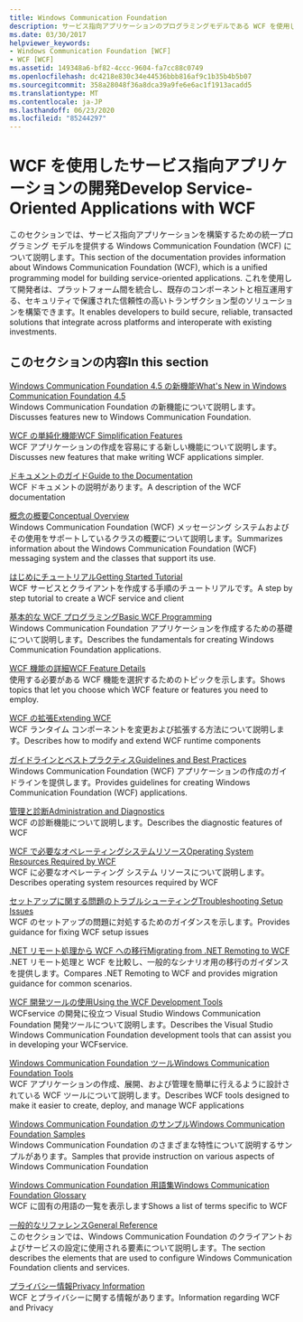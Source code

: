 ```yaml
---
title: Windows Communication Foundation
description: サービス指向アプリケーションのプログラミングモデルである WCF を使用して、セキュリティで保護された信頼性の高いトランザクションソリューションを構築する方法について説明します。
ms.date: 03/30/2017
helpviewer_keywords:
- Windows Communication Foundation [WCF]
- WCF [WCF]
ms.assetid: 149348a6-bf82-4ccc-9604-fa7cc88c0749
ms.openlocfilehash: dc4218e830c34e44536bbb816af9c1b35b4b5b07
ms.sourcegitcommit: 358a28048f36a8dca39a9fe6e6ac1f1913acadd5
ms.translationtype: MT
ms.contentlocale: ja-JP
ms.lasthandoff: 06/23/2020
ms.locfileid: "85244297"
---
```

# <a name="develop-service-oriented-applications-with-wcf"></a><span data-ttu-id="9c657-103">WCF を使用したサービス指向アプリケーションの開発</span><span class="sxs-lookup"><span data-stu-id="9c657-103">Develop Service-Oriented Applications with WCF</span></span>

<span data-ttu-id="9c657-104">このセクションでは、サービス指向アプリケーションを構築するための統一プログラミング モデルを提供する Windows Communication Foundation (WCF) について説明します。</span><span class="sxs-lookup"><span data-stu-id="9c657-104">This section of the documentation provides information about Windows Communication Foundation (WCF), which is a unified programming model for building service-oriented applications.</span></span> <span data-ttu-id="9c657-105">これを使用して開発者は、プラットフォーム間を統合し、既存のコンポーネントと相互運用する、セキュリティで保護された信頼性の高いトランザクション型のソリューションを構築できます。</span><span class="sxs-lookup"><span data-stu-id="9c657-105">It enables developers to build secure, reliable, transacted solutions that integrate across platforms and interoperate with existing investments.</span></span>

## <a name="in-this-section"></a><span data-ttu-id="9c657-106">このセクションの内容</span><span class="sxs-lookup"><span data-stu-id="9c657-106">In this section</span></span>

 <span data-ttu-id="9c657-107">[Windows Communication Foundation 4.5 の新機能](whats-new.md)</span><span class="sxs-lookup"><span data-stu-id="9c657-107">[What's New in Windows Communication Foundation 4.5](whats-new.md)</span></span>\
 <span data-ttu-id="9c657-108">Windows Communication Foundation の新機能について説明します。</span><span class="sxs-lookup"><span data-stu-id="9c657-108">Discusses features new to Windows Communication Foundation.</span></span>

 <span data-ttu-id="9c657-109">[WCF の単純化機能](wcf-simplification-features.md)</span><span class="sxs-lookup"><span data-stu-id="9c657-109">[WCF Simplification Features](wcf-simplification-features.md)</span></span>\
 <span data-ttu-id="9c657-110">WCF アプリケーションの作成を容易にする新しい機能について説明します。</span><span class="sxs-lookup"><span data-stu-id="9c657-110">Discusses new features that make writing WCF applications simpler.</span></span>

 <span data-ttu-id="9c657-111">[ドキュメントのガイド](guide-to-the-documentation.md)</span><span class="sxs-lookup"><span data-stu-id="9c657-111">[Guide to the Documentation](guide-to-the-documentation.md)</span></span>\
 <span data-ttu-id="9c657-112">WCF ドキュメントの説明があります。</span><span class="sxs-lookup"><span data-stu-id="9c657-112">A description of the WCF documentation</span></span>

 <span data-ttu-id="9c657-113">[概念の概要](conceptual-overview.md)</span><span class="sxs-lookup"><span data-stu-id="9c657-113">[Conceptual Overview](conceptual-overview.md)</span></span>\
 <span data-ttu-id="9c657-114">Windows Communication Foundation (WCF) メッセージング システムおよびその使用をサポートしているクラスの概要について説明します。</span><span class="sxs-lookup"><span data-stu-id="9c657-114">Summarizes information about the Windows Communication Foundation (WCF) messaging system and the classes that support its use.</span></span>

 <span data-ttu-id="9c657-115">[はじめにチュートリアル](getting-started-tutorial.md)</span><span class="sxs-lookup"><span data-stu-id="9c657-115">[Getting Started Tutorial](getting-started-tutorial.md)</span></span>\
 <span data-ttu-id="9c657-116">WCF サービスとクライアントを作成する手順のチュートリアルです。</span><span class="sxs-lookup"><span data-stu-id="9c657-116">A step by step tutorial to create a WCF service and client</span></span>

 <span data-ttu-id="9c657-117">[基本的な WCF プログラミング](basic-wcf-programming.md)</span><span class="sxs-lookup"><span data-stu-id="9c657-117">[Basic WCF Programming](basic-wcf-programming.md)</span></span>\
 <span data-ttu-id="9c657-118">Windows Communication Foundation アプリケーションを作成するための基礎について説明します。</span><span class="sxs-lookup"><span data-stu-id="9c657-118">Describes the fundamentals for creating Windows Communication Foundation applications.</span></span>

 <span data-ttu-id="9c657-119">[WCF 機能の詳細](./feature-details/index.md)</span><span class="sxs-lookup"><span data-stu-id="9c657-119">[WCF Feature Details](./feature-details/index.md)</span></span>\
 <span data-ttu-id="9c657-120">使用する必要がある WCF 機能を選択するためのトピックを示します。</span><span class="sxs-lookup"><span data-stu-id="9c657-120">Shows topics that let you choose which WCF feature or features you need to employ.</span></span>

 <span data-ttu-id="9c657-121">[WCF の拡張](./extending/index.md)</span><span class="sxs-lookup"><span data-stu-id="9c657-121">[Extending WCF](./extending/index.md)</span></span>\
 <span data-ttu-id="9c657-122">WCF ランタイム コンポーネントを変更および拡張する方法について説明します。</span><span class="sxs-lookup"><span data-stu-id="9c657-122">Describes how to modify and extend WCF runtime components</span></span>

 <span data-ttu-id="9c657-123">[ガイドラインとベストプラクティス](guidelines-and-best-practices.md)</span><span class="sxs-lookup"><span data-stu-id="9c657-123">[Guidelines and Best Practices](guidelines-and-best-practices.md)</span></span>\
 <span data-ttu-id="9c657-124">Windows Communication Foundation (WCF) アプリケーションの作成のガイドラインを提供します。</span><span class="sxs-lookup"><span data-stu-id="9c657-124">Provides guidelines for creating Windows Communication Foundation (WCF) applications.</span></span>

 <span data-ttu-id="9c657-125">[管理と診断](./diagnostics/index.md)</span><span class="sxs-lookup"><span data-stu-id="9c657-125">[Administration and Diagnostics](./diagnostics/index.md)</span></span>\
 <span data-ttu-id="9c657-126">WCF の診断機能について説明します。</span><span class="sxs-lookup"><span data-stu-id="9c657-126">Describes the diagnostic features of WCF</span></span>

 <span data-ttu-id="9c657-127">[WCF で必要なオペレーティングシステムリソース](operating-system-resources-required-by-wcf.md)</span><span class="sxs-lookup"><span data-stu-id="9c657-127">[Operating System Resources Required by WCF](operating-system-resources-required-by-wcf.md)</span></span>\
 <span data-ttu-id="9c657-128">WCF に必要なオペレーティング システム リソースについて説明します。</span><span class="sxs-lookup"><span data-stu-id="9c657-128">Describes operating system resources required by WCF</span></span>

 <span data-ttu-id="9c657-129">[セットアップに関する問題のトラブルシューティング](troubleshooting-setup-issues.md)</span><span class="sxs-lookup"><span data-stu-id="9c657-129">[Troubleshooting Setup Issues](troubleshooting-setup-issues.md)</span></span>\
 <span data-ttu-id="9c657-130">WCF のセットアップの問題に対処するためのガイダンスを示します。</span><span class="sxs-lookup"><span data-stu-id="9c657-130">Provides guidance for fixing WCF setup issues</span></span>

 <span data-ttu-id="9c657-131">[.NET リモート処理から WCF への移行](migrating-from-net-remoting-to-wcf.md)</span><span class="sxs-lookup"><span data-stu-id="9c657-131">[Migrating from .NET Remoting to WCF](migrating-from-net-remoting-to-wcf.md)</span></span>\
 <span data-ttu-id="9c657-132">.NET リモート処理と WCF を比較し、一般的なシナリオ用の移行のガイダンスを提供します。</span><span class="sxs-lookup"><span data-stu-id="9c657-132">Compares .NET Remoting to WCF and provides migration guidance for common scenarios.</span></span>

 <span data-ttu-id="9c657-133">[WCF 開発ツールの使用](using-the-wcf-development-tools.md)</span><span class="sxs-lookup"><span data-stu-id="9c657-133">[Using the WCF Development Tools](using-the-wcf-development-tools.md)</span></span>\
 <span data-ttu-id="9c657-134">WCFservice の開発に役立つ Visual Studio Windows Communication Foundation 開発ツールについて説明します。</span><span class="sxs-lookup"><span data-stu-id="9c657-134">Describes the Visual Studio Windows Communication Foundation development tools that can assist you in developing your WCFservice.</span></span>

 <span data-ttu-id="9c657-135">[Windows Communication Foundation ツール](tools.md)</span><span class="sxs-lookup"><span data-stu-id="9c657-135">[Windows Communication Foundation Tools](tools.md)</span></span>\
 <span data-ttu-id="9c657-136">WCF アプリケーションの作成、展開、および管理を簡単に行えるように設計されている WCF ツールについて説明します。</span><span class="sxs-lookup"><span data-stu-id="9c657-136">Describes WCF tools designed to make it easier to create, deploy, and manage WCF applications</span></span>

 <span data-ttu-id="9c657-137">[Windows Communication Foundation のサンプル](./samples/index.md)</span><span class="sxs-lookup"><span data-stu-id="9c657-137">[Windows Communication Foundation Samples](./samples/index.md)</span></span>\
 <span data-ttu-id="9c657-138">Windows Communication Foundation のさまざまな特性について説明するサンプルがあります。</span><span class="sxs-lookup"><span data-stu-id="9c657-138">Samples that provide instruction on various aspects of Windows Communication Foundation</span></span>

 <span data-ttu-id="9c657-139">[Windows Communication Foundation 用語集](glossary.md)</span><span class="sxs-lookup"><span data-stu-id="9c657-139">[Windows Communication Foundation Glossary](glossary.md)</span></span>\
 <span data-ttu-id="9c657-140">WCF に固有の用語の一覧を表示します</span><span class="sxs-lookup"><span data-stu-id="9c657-140">Shows a list of terms specific to WCF</span></span>

 <span data-ttu-id="9c657-141">[一般的なリファレンス](general-reference.md)</span><span class="sxs-lookup"><span data-stu-id="9c657-141">[General Reference](general-reference.md)</span></span>\
 <span data-ttu-id="9c657-142">このセクションでは、Windows Communication Foundation のクライアントおよびサービスの設定に使用される要素について説明します。</span><span class="sxs-lookup"><span data-stu-id="9c657-142">The section describes the elements that are used to configure Windows Communication Foundation clients and services.</span></span>

 <span data-ttu-id="9c657-143">[プライバシー情報](privacy-information.md)</span><span class="sxs-lookup"><span data-stu-id="9c657-143">[Privacy Information](privacy-information.md)</span></span>\
 <span data-ttu-id="9c657-144">WCF とプライバシーに関する情報があります。</span><span class="sxs-lookup"><span data-stu-id="9c657-144">Information regarding WCF and Privacy</span></span>
